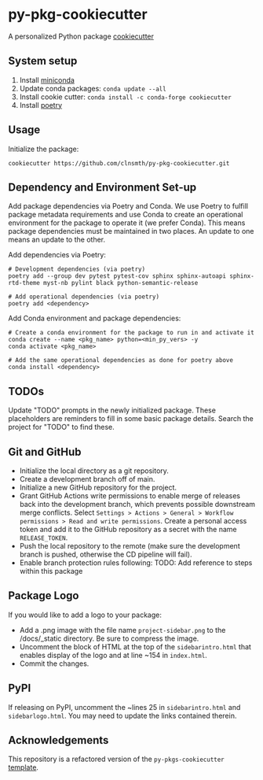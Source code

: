 # py-pkg-cookiecutter

A personalized Python package [cookiecutter](https://cookiecutter.readthedocs.io/en/latest/)

## System setup

1. Install [miniconda](https://docs.conda.io/en/latest/miniconda.html)
2. Update conda packages: `conda update --all`
3. Install cookie cutter: `conda install -c conda-forge cookiecutter`
4. Install [poetry](https://python-poetry.org/docs/master/#installing-with-the-official-installer)

## Usage

Initialize the package:
```
cookiecutter https://github.com/clnsmth/py-pkg-cookiecutter.git
```

## Dependency and Environment Set-up

Add package dependencies via Poetry and Conda. We use Poetry to fulfill package metadata requirements and use Conda to create an operational environment for the package to operate it (we prefer Conda). This means package dependencies must be maintained in two places. An update to one means an update to the other.

Add dependencies via Poetry:
```
# Development dependencies (via poetry)
poetry add --group dev pytest pytest-cov sphinx sphinx-autoapi sphinx-rtd-theme myst-nb pylint black python-semantic-release

# Add operational dependencies (via poetry)
poetry add <dependency>
```

Add Conda environment and package dependencies:
```
# Create a conda environment for the package to run in and activate it
conda create --name <pkg_name> python=<min_py_vers> -y
conda activate <pkg_name>

# Add the same operational dependencies as done for poetry above
conda install <dependency>
```

## TODOs

Update "TODO" prompts in the newly initialized package. These placeholders are reminders to fill in some basic package details. Search the project for "TODO" to find these. 

## Git and GitHub

- Initialize the local directory as a git repository.
- Create a development branch off of main.
- Initialize a new GitHub repository for the project.
- Grant GitHub Actions write permissions to enable merge of releases back into the development branch, which prevents possible downstream merge conflicts. Select `Settings > Actions > General > Workflow permissions > Read and write permissions`. Create a personal access token and add it to the GitHub repository as a secret with the name `RELEASE_TOKEN`.
- Push the local repository to the remote (make sure the development branch is pushed, otherwise the CD pipeline will fail).
- Enable branch protection rules following: TODO: Add reference to steps within this package

## Package Logo
If you would like to add a logo to your package:
- Add a .png image with the file name `project-sidebar.png` to the /docs/_static directory. Be sure to compress the image.
- Uncomment the block of HTML at the top of the `sidebarintro.html` that enables display of the logo and at line ~154 in `index.html`.
- Commit the changes.

## PyPI

If releasing on PyPI, uncomment the ~lines 25 in `sidebarintro.html` and `sidebarlogo.html`. You may need to update the links contained therein.

## Acknowledgements

This repository is a refactored version of the `py-pkgs-cookiecutter` [template](https://github.com/py-pkgs/py-pkgs-cookiecutter).
